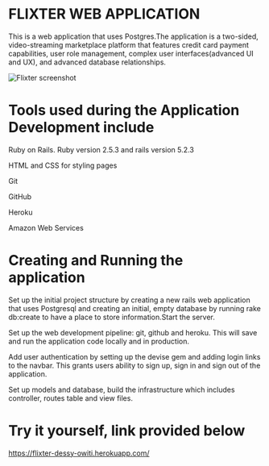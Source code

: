 # FLIXTER WEB APPLICATION

This is a web application that uses Postgres.The application is a two-sided, video-streaming marketplace platform that features credit card payment capabilities, user role management, complex user interfaces(advanced UI and UX), and advanced database relationships.

![Flixter screenshot]("app/assets/images/flixtermainpagescreenshot.png")

# Tools used during the Application Development include

Ruby on Rails. Ruby version 2.5.3 and rails version 5.2.3

HTML and CSS for styling pages

Git 

GitHub

Heroku

Amazon Web Services


# Creating and Running the application

Set up the initial project structure by creating a new rails web application that uses Postgresql and creating an initial, empty database by running rake db:create to have a place to store information.Start the server.

Set up the web development pipeline: git, github and heroku. This will save and run the application code locally and in production. 

Add user authentication by setting up the devise gem and adding login links to the navbar. This grants users ability to sign up, sign in and sign out of the application. 

Set up models and database, build the infrastructure which includes controller, routes table and view files. 

# Try it yourself, link provided below

https://flixter-dessy-owiti.herokuapp.com/


